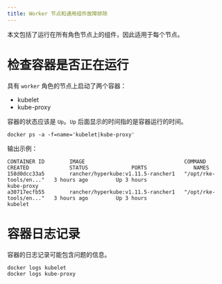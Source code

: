 ```yaml
---
title: Worker 节点和通用组件故障排除
---
```


本文包括了运行在所有角色节点上的组件，因此适用于每个节点。

# 检查容器是否正在运行

具有 `worker` 角色的节点上启动了两个容器：

* kubelet
* kube-proxy

容器的状态应该是 `Up`。`Up` 后面显示的时间指的是容器运行的时间。

```
docker ps -a -f=name='kubelet|kube-proxy'
```

输出示例：
```
CONTAINER ID        IMAGE                                COMMAND                  CREATED             STATUS              PORTS               NAMES
158d0dcc33a5        rancher/hyperkube:v1.11.5-rancher1   "/opt/rke-tools/en..."   3 hours ago         Up 3 hours                              kube-proxy
a30717ecfb55        rancher/hyperkube:v1.11.5-rancher1   "/opt/rke-tools/en..."   3 hours ago         Up 3 hours                              kubelet
```

# 容器日志记录

容器的日志记录可能包含问题的信息。

```
docker logs kubelet
docker logs kube-proxy
```
